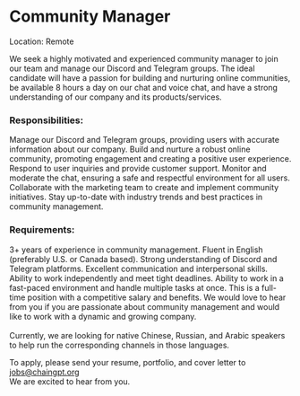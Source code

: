 # Community Manager

Location: Remote

We seek a highly motivated and experienced community manager to join our team and manage our Discord and Telegram groups. The ideal candidate will have a passion for building and nurturing online communities, be available 8 hours a day on our chat and voice chat, and have a strong understanding of our company and its products/services.

### Responsibilities:

Manage our Discord and Telegram groups, providing users with accurate information about our company. Build and nurture a robust online community, promoting engagement and creating a positive user experience. Respond to user inquiries and provide customer support. Monitor and moderate the chat, ensuring a safe and respectful environment for all users. Collaborate with the marketing team to create and implement community initiatives. Stay up-to-date with industry trends and best practices in community management.&#x20;

### Requirements:

3+ years of experience in community management. Fluent in English (preferably U.S. or Canada based). Strong understanding of Discord and Telegram platforms. Excellent communication and interpersonal skills. Ability to work independently and meet tight deadlines. Ability to work in a fast-paced environment and handle multiple tasks at once. This is a full-time position with a competitive salary and benefits. We would love to hear from you if you are passionate about community management and would like to work with a dynamic and growing company.\
\
Currently, we are looking for native Chinese, Russian, and Arabic speakers to help run the corresponding channels in those languages.

To apply, please send your resume, portfolio, and cover letter to jobs@chaingpt.org\
We are excited to hear from you.
